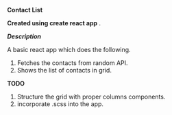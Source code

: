 **Contact List**

****Created using create react app**** .

***Description***

 A basic react app which does the following.  
   1. Fetches the contacts from random API.
   2. Shows the list of contacts in grid.

**TODO**
1. Structure the grid with proper columns components.
2. incorporate .scss into the app.

